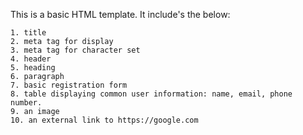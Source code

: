 This is a basic HTML template.
     It include's the below:

    1. title
    2. meta tag for display
    3. meta tag for character set
    4. header
    5. heading
    6. paragraph
    7. basic registration form
    8. table displaying common user information: name, email, phone number.
    9. an image
    10. an external link to https://google.com
